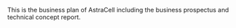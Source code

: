 This is the business plan of AstraCell including the business prospectus and technical concept report. 
